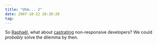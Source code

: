 ```yaml
---
title: "Uhm... 2"
date: 2007-10-22 20:38:20
tag: 
---
```

So <a href="http://www.ouaza.com/wp/2007/10/12/the-dsa-dilemma/" target="_blank">Raphaël</a>, what about <a href="http://www.geocities.com/sherrylanina/Castration.html" target="_blank">castrating</a> non-responsive developers? We could <em>probably</em> solve the dilemma by then.
